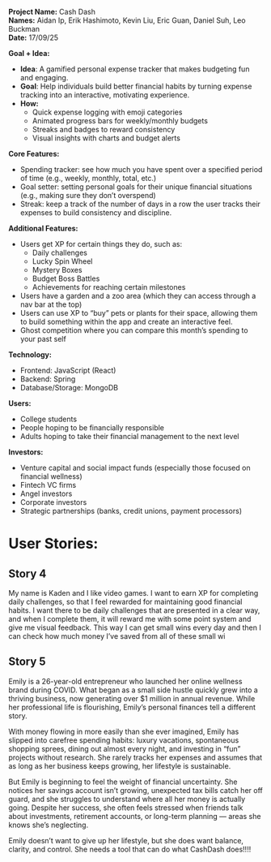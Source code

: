   
**Project Name:** Cash Dash  
**Names:** Aidan Ip, Erik Hashimoto, Kevin Liu, Eric Guan, Daniel Suh, Leo Buckman  
**Date:** 17/09/25

**Goal \+ Idea:**

- **Idea**: A gamified personal expense tracker that makes budgeting fun and engaging.  
- **Goal**: Help individuals build better financial habits by turning expense tracking into an interactive, motivating experience.  
- **How:**  
  - Quick expense logging with emoji categories  
  - Animated progress bars for weekly/monthly budgets  
  - Streaks and badges to reward consistency  
  - Visual insights with charts and budget alerts

**Core Features:**

- Spending tracker: see how much you have spent over a specified period of time (e.g., weekly, monthly, total, etc.)
- Goal setter: setting personal goals for their unique financial situations (e.g., making sure they don’t overspend)
- Streak: keep a track of the number of days in a row the user tracks their expenses to build consistency and discipline.

**Additional Features:**

- Users get XP for certain things they do, such as:  
  - Daily challenges  
  - Lucky Spin Wheel  
  - Mystery Boxes  
  - Budget Boss Battles  
  - Achievements for reaching certain milestones  
- Users have a garden and a zoo area (which they can access through a nav bar at the top)  
- Users can use XP to “buy” pets or plants for their space, allowing them to build something within the app and create an interactive feel.   
- Ghost competition where you can compare this month’s spending to your past self

**Technology:**

- Frontend: JavaScript (React)  
- Backend: Spring  
- Database/Storage: MongoDB

**Users:**

- College students  
- People hoping to be financially responsible  
- Adults hoping to take their financial management to the next level

**Investors:**

- Venture capital and social impact funds (especially those focused on financial wellness)  
- Fintech VC firms  
- Angel investors  
- Corporate investors  
- Strategic partnerships (banks, credit unions, payment processors)

# User Stories:

## Story 4
My name is Kaden and I like video games. I want to earn XP for completing daily challenges, so that I feel rewarded for maintaining good financial habits. I want there to be daily challenges that are presented in a clear way, and when I complete them, it will reward me with some point system and give me visual feedback. This way I can get small wins every day and then I can check how much money I’ve saved from all of these small wi

## Story 5
Emily is a 26-year-old entrepreneur who launched her online wellness brand during COVID. What began as a small side hustle quickly grew into a thriving business, now generating over $1 million in annual revenue. While her professional life is flourishing, Emily’s personal finances tell a different story.

With money flowing in more easily than she ever imagined, Emily has slipped into carefree spending habits: luxury vacations, spontaneous shopping sprees, dining out almost every night, and investing in “fun” projects without research. She rarely tracks her expenses and assumes that as long as her business keeps growing, her lifestyle is sustainable.

But Emily is beginning to feel the weight of financial uncertainty. She notices her savings account isn’t growing, unexpected tax bills catch her off guard, and she struggles to understand where all her money is actually going. Despite her success, she often feels stressed when friends talk about investments, retirement accounts, or long-term planning — areas she knows she’s neglecting.

Emily doesn’t want to give up her lifestyle, but she does want balance, clarity, and control. She needs a tool that can do what CashDash does!!!!

